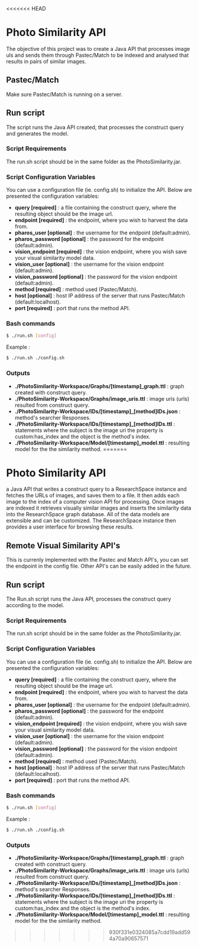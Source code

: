 <<<<<<< HEAD
# Photo Similarity API #

The objective of this project was to create a Java API that processes image uls and sends them through Pastec/Match to be indexed and analysed that results in pairs of similar images.

## Pastec/Match

Make sure Pastec/Match is running on a server.

## Run script

The script runs the Java API created, that processes the construct query and generates the model.

### Script Requirements

The run.sh script should be in the same folder as the PhotoSimilarity.jar.

### Script Configuration Variables

You can use a configuration file (ie. config.sh) to initialize the API. Below are presented the configuration variables:

* **query [required]** : a file containing the construct query, where the resulting object should be the image url.
* **endpoint [required]** : the endpoint, where you wish to harvest the data from.
* **pharos_user [optional]** : the username for the endpoint (default:admin).
* **pharos_password [optional]** : the password for the endpoint (default:admin).
* **vision_endpoint [required]** : the vision endpoint, where you wish save your visual similarity model data.
* **vision_user [optional]** : the username for the vision endpoint (default:admin).
* **vision_password [optional]** : the password for the vision endpoint (default:admin).
* **method [required]** : method used (Pastec/Match).
* **host [optional]** : host IP address of the server that runs Pastec/Match (default:localhost).
* **port [required]** : port that runs the method API.

### Bash commands

```bash
$ ./run.sh [config]
```
Example :
```bash
$ ./run.sh ./config.sh
```

### Outputs

* **./PhotoSimilarity-Workspace/Graphs/[timestamp]_graph.ttl** : graph created with construct query.
* **./PhotoSimilarity-Workspace/Graphs/image_uris.ttl** : image uris (urls) resulted from construct query.
* **./PhotoSimilarity-Workspace/IDs/[timestamp]_[method]IDs.json** : method's searcher Responses.
* **./PhotoSimilarity-Workspace/IDs/[timestamp]_[method]IDs.ttl** : statements where the subject is the image uri the property is custom:has_index and the object is the method's index. 
* **./PhotoSimilarity-Workspace/Model/[timestamp]_model.ttl** : resulting model for the the similarity method.
=======
# Photo Similarity API #

a Java API that writes a construct query to a ResearchSpace instance and fetches the URLs of images, and saves them to a file. It then adds each image to the index of a computer vision API for processing. Once images are indexed it retrieves visually similar images and inserts the similarity data into the ResearchSpace graph database. All of the data models are extensible and can be customized. The ResearchSpace instance then provides a user interface for browsing these results.

## Remote Visual Similarity API's

This is currenly implemented with the Pastec and Match API's, you can set the endpoint in the config file. Other API's can be easily added in the future.

## Run script

The Run.sh script runs the Java API, processes the construct query according to the model.

### Script Requirements

The run.sh script should be in the same folder as the PhotoSimilarity.jar.

### Script Configuration Variables

You can use a configuration file (ie. config.sh) to initialize the API. Below are presented the configuration variables:

* **query [required]** : a file containing the construct query, where the resulting object should be the image url.
* **endpoint [required]** : the endpoint, where you wish to harvest the data from.
* **pharos_user [optional]** : the username for the endpoint (default:admin).
* **pharos_password [optional]** : the password for the endpoint (default:admin).
* **vision_endpoint [required]** : the vision endpoint, where you wish save your visual similarity model data.
* **vision_user [optional]** : the username for the vision endpoint (default:admin).
* **vision_password [optional]** : the password for the vision endpoint (default:admin).
* **method [required]** : method used (Pastec/Match).
* **host [optional]** : host IP address of the server that runs Pastec/Match (default:localhost).
* **port [required]** : port that runs the method API.

### Bash commands

```bash
$ ./run.sh [config]
```
Example :
```bash
$ ./run.sh ./config.sh
```

### Outputs

* **./PhotoSimilarity-Workspace/Graphs/[timestamp]_graph.ttl** : graph created with construct query.
* **./PhotoSimilarity-Workspace/Graphs/image_uris.ttl** : image uris (urls) resulted from construct query.
* **./PhotoSimilarity-Workspace/IDs/[timestamp]_[method]IDs.json** : method's searcher Responses.
* **./PhotoSimilarity-Workspace/IDs/[timestamp]_[method]IDs.ttl** : statements where the subject is the image uri the property is custom:has_index and the object is the method's index. 
* **./PhotoSimilarity-Workspace/Model/[timestamp]_model.ttl** : resulting model for the the similarity method.
>>>>>>> 930f331e0324085a7cdd19add594a70a90657571
